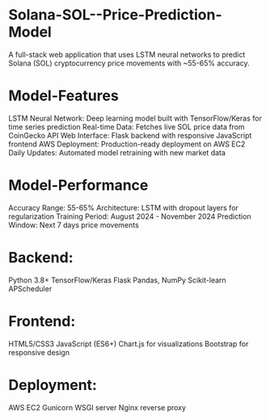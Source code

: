 # Solana-SOL--Price-Prediction-Model
A full-stack web application that uses LSTM neural networks to predict Solana (SOL) cryptocurrency price movements with ~55-65% accuracy.

# Model-Features
LSTM Neural Network: Deep learning model built with TensorFlow/Keras for time series prediction
Real-time Data: Fetches live SOL price data from CoinGecko API
Web Interface: Flask backend with responsive JavaScript frontend
AWS Deployment: Production-ready deployment on AWS EC2
Daily Updates: Automated model retraining with new market data

# Model-Performance
Accuracy Range: 55-65%
Architecture: LSTM with dropout layers for regularization
Training Period: August 2024 - November 2024
Prediction Window: Next 7 days price movements

# Backend:
Python 3.8+
TensorFlow/Keras
Flask
Pandas, NumPy
Scikit-learn
APScheduler

# Frontend:
HTML5/CSS3
JavaScript (ES6+)
Chart.js for visualizations
Bootstrap for responsive design

# Deployment:
AWS EC2
Gunicorn WSGI server
Nginx reverse proxy
